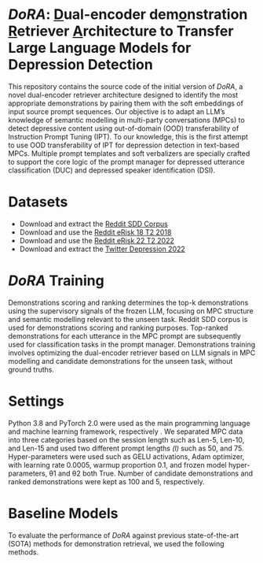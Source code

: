 # <B> <I> DoRA</I>: <u>D</u>ual-encoder dem<u>o</u>nstration <u>R</u>etriever <u>A</u>rchitecture to Transfer Large Language Models for Depression Detection </B>
This repository contains the source code of the initial version of <I>DoRA</I>, a novel dual-encoder retriever architecture designed to identify the most appropriate demonstrations by pairing them with the soft embeddings of input source prompt sequences. Our objective is to adapt an LLM’s knowledge of semantic modelling in multi-party conversations (MPCs) to detect depressive content using out-of-domain (OOD) transferability of Instruction Prompt Tuning (IPT). To our knowledge, this is the first attempt to use OOD transferability of IPT for depression detection in text-based MPCs. Multiple prompt templates and soft verbalizers are specially crafted to support the core logic of the prompt manager for depressed utterance classification (DUC) and depressed speaker identification (DSI). 

# Datasets
- Download and extract the [Reddit SDD Corpus](https://ir.cs.georgetown.edu/resources/rsdd.html)
- Download and use the [Reddit eRisk 18 T2 2018](https://link.springer.com/chapter/10.1007/978-3-319-98932-7_30)
- Download and use the [Reddit eRisk 22 T2 2022](https://books.google.co.jp/books?hl=en&lr=&id=LzaFEAAAQBAJ&oi=fnd&pg=PA231&dq=Overview+of+eRisk+2022:+Early+Risk+Prediction+on+the+Internet&ots=LnO4GFgjt7&sig=lgSXnAWqqgjiPUp-jYV3HKIv4z8&redir_esc=y#v=onepage&q=Overview%20of%20eRisk%202022%3A%20Early%20Risk%20Prediction%20on%20the%20Internet&f=false)
- Download and extract the [Twitter Depression 2022](https://www.nature.com/articles/s41599-022-01313-2)

# <I>DoRA</I> Training
Demonstrations scoring and ranking determines the top-k demonstrations using the supervisory signals of the frozen LLM, focusing on MPC structure and semantic modelling relevant to the unseen task. Reddit SDD corpus is used for demonstrations scoring and ranking purposes. Top-ranked demonstrations for each utterance in the MPC prompt are subsequently used for classification tasks in the prompt manager. Demonstrations training involves optimizing the dual-encoder retriever based on LLM signals in MPC modelling and candidate demonstrations for the unseen task, without ground truths. 

# Settings
Python 3.8 and PyTorch 2.0 were used as the main programming language and machine learning framework, respectively . We separated MPC data into three categories based on the session length such as Len-5, Len-10, and Len-15 and used two different prompt lengths <I> (l) </I> such as 50, and 75. Hyper-parameters were used such as GELU activations, Adam optimizer, with learning rate 0.0005, warmup proportion 0.1, and frozen model hyper-parameters, θ1 and θ2 both True. Number of candidate demonstrations and ranked demonstrations were kept as 100 and 5, respectively.

# Baseline Models
To evaluate the performance of <I>DoRA</I> against previous state-of-the-art (SOTA) methods for demonstration retrieval, we used the following methods.

